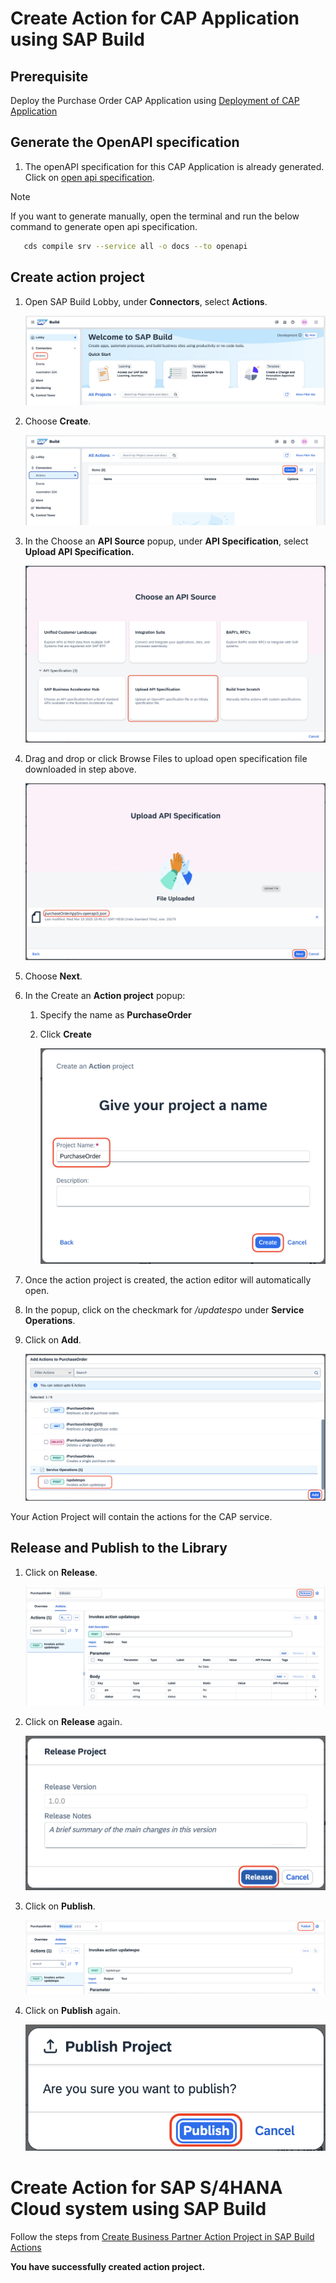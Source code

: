 # Create Action for CAP Application using SAP Build

## Prerequisite

Deploy the Purchase Order CAP Application using [Deployment of CAP Application](../prerequisites/deployment.md)

## Generate the OpenAPI specification

1. The openAPI specification for this CAP Application is already generated. Click on [open api specification](https://github.com/SAP-samples/s4hana-cloud-extension-process-automation/blob/purchase/docs/purchaseOrderAppSrv.openapi3.json).

> [!NOTE]  
> If you want to generate manually, open the terminal and run the below command to generate open api specification.
> ```sh
>    cds compile srv --service all -o docs --to openapi
> ```

## Create action project

1. Open SAP Build Lobby, under **Connectors**, select **Actions**.

    ![action](./images/createaction/click_action.png)

2. Choose **Create**.

    ![action](./images/createaction/create_action.png)

3. In the Choose an **API Source** popup, under **API Specification**, select **Upload API Specification.**

    ![action](./images/createaction/upload_api.png)

4. Drag and drop or click Browse Files to upload open specification file downloaded in step above.

    ![action](./images/createaction/file_upload.png)

5. Choose **Next**.

6. In the Create an **Action project** popup:

    1. Specify the name as **PurchaseOrder**

    2. Click **Create**

        ![action](./images/createaction/action_name.png)

7. Once the action project is created, the action editor will automatically open. 

8. In the popup, click on the checkmark for */updatespo* under **Service Operations**.

9. Click on **Add**.

    ![action](./images/createaction/select_api.png)

Your Action Project will contain the actions for the CAP service.

## Release and Publish to the Library

1. Click on **Release**.

    ![action](./images/createaction/release1.png)

2. Click on **Release** again.

    ![action](./images/createaction/release2.png)

3. Click on **Publish**.

    ![action](./images/createaction/publish0.png)

4. Click on **Publish** again.

    ![action](./images/createaction/publish.png)

# Create Action for SAP S/4HANA Cloud system using SAP Build

Follow the steps from [Create Business Partner Action Project in SAP Build Actions](https://developers.sap.com/tutorials/spa-business-partner-action-create.html)

**You have successfully created action project.**

